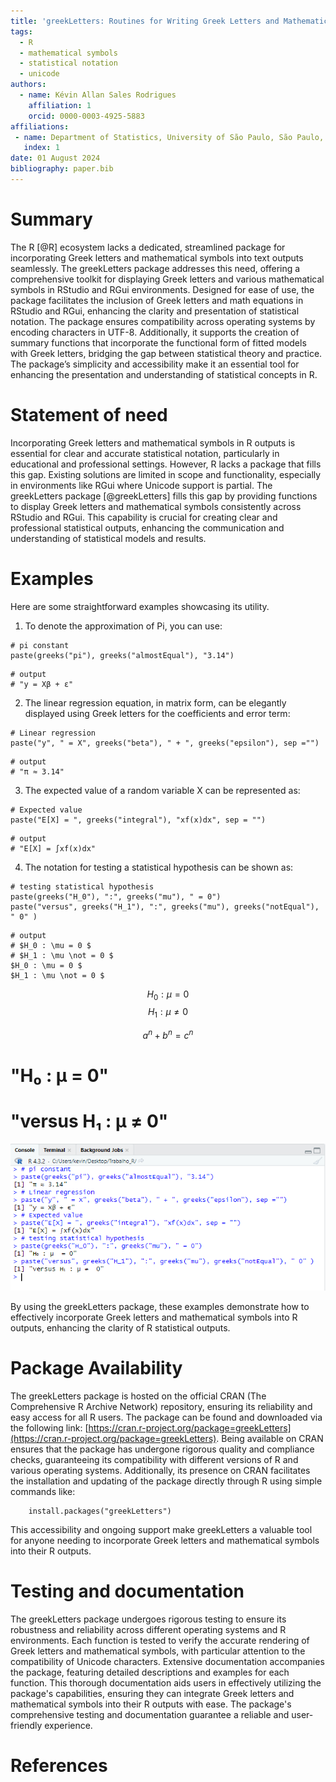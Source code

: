 ```yaml
---
title: 'greekLetters: Routines for Writing Greek Letters and Mathematical Symbols on the RStudio and RGui'
tags:
  - R
  - mathematical symbols
  - statistical notation
  - unicode
authors:
  - name: Kévin Allan Sales Rodrigues
    affiliation: 1
    orcid: 0000-0003-4925-5883
affiliations:
 - name: Department of Statistics, University of São Paulo, São Paulo, Brazil
   index: 1
date: 01 August 2024
bibliography: paper.bib
---
```


# Summary
The R [@R] ecosystem lacks a dedicated, streamlined package for incorporating Greek letters and mathematical symbols into text outputs seamlessly. The greekLetters package addresses this need, offering a comprehensive toolkit for displaying Greek letters and various mathematical symbols in RStudio and RGui environments. Designed for ease of use, the package facilitates the inclusion of Greek letters and math equations in RStudio and RGui, enhancing the clarity and presentation of statistical notation. The package ensures compatibility across operating systems by encoding characters in UTF-8. Additionally, it supports the creation of summary functions that incorporate the functional form of fitted models with Greek letters, bridging the gap between statistical theory and practice. The package’s simplicity and accessibility make it an essential tool for enhancing the presentation and understanding of statistical concepts in R.

# Statement of need
Incorporating Greek letters and mathematical symbols in R outputs is essential for clear and accurate statistical notation, particularly in educational and professional settings. However, R lacks a package that fills this gap. Existing solutions are limited in scope and functionality, especially in environments like RGui where Unicode support is partial. The greekLetters package [@greekLetters] fills this gap by providing functions to display Greek letters and mathematical symbols consistently across RStudio and RGui. This capability is crucial for creating clear and professional statistical outputs, enhancing the communication and understanding of statistical models and results.

# Examples

Here are some straightforward examples showcasing its utility.

1. To denote the approximation of Pi, you can use:

```
# pi constant
paste(greeks("pi"), greeks("almostEqual"), "3.14")
```
    # output
    # "y = Xβ + ε"

2. The linear regression equation, in matrix form, can be elegantly displayed using Greek letters for the coefficients and error term:

```
# Linear regression
paste("y", " = X", greeks("beta"), " + ", greeks("epsilon"), sep ="") 
```
    # output
    # "π ≈ 3.14"  

3. The expected value of a random variable X can be represented as:

```
# Expected value
paste("E[X] = ", greeks("integral"), "xf(x)dx", sep = "")
```
    # output
    # "E[X] = ∫xf(x)dx"
    
4. The notation for testing a statistical hypothesis can be shown as:

```
# testing statistical hypothesis
paste(greeks("H_0"), ":", greeks("mu"), " = 0")
paste("versus", greeks("H_1"), ":", greeks("mu"), greeks("notEqual"), " 0" )
```
    # output
    # $H_0 : \mu = 0 $
    # $H_1 : \mu \not = 0 $
    $H_0 : \mu = 0 $
    $H_1 : \mu \not = 0 $
$$H_0 : \mu = 0 $$
$$H_1 : \mu \not = 0 $$

$$a^n + b^n = c^n $$
  # "H₀ : μ  = 0"
  # "versus H₁ : μ ≠ 0"



![Console outputs\label{fig1}](figure1.png)

By using the greekLetters package, these examples demonstrate how to effectively incorporate Greek letters and mathematical symbols into R outputs, enhancing the clarity of R statistical outputs.



# Package Availability

The greekLetters package is hosted on the official CRAN (The Comprehensive R Archive Network) repository, ensuring its reliability and easy access for all R users. The package can be found and downloaded via the following link: [https://cran.r-project.org/package=greekLetters](https://cran.r-project.org/package=greekLetters). Being available on CRAN ensures that the package has undergone rigorous quality and compliance checks, guaranteeing its compatibility with different versions of R and various operating systems. Additionally, its presence on CRAN facilitates the installation and updating of the package directly through R using simple commands like:

```
    install.packages("greekLetters")
```

This accessibility and ongoing support make greekLetters a valuable tool for anyone needing to incorporate Greek letters and mathematical symbols into their R outputs.



# Testing and documentation
The greekLetters package undergoes rigorous testing to ensure its robustness and reliability across different operating systems and R environments. Each function is tested to verify the accurate rendering of Greek letters and mathematical symbols, with particular attention to the compatibility of Unicode characters. Extensive documentation accompanies the package, featuring detailed descriptions and examples for each function. This thorough documentation aids users in effectively utilizing the package's capabilities, ensuring they can integrate Greek letters and mathematical symbols into their R outputs with ease. The package's comprehensive testing and documentation guarantee a reliable and user-friendly experience.


# References
